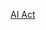 [AI Act](https://github.com/erikiversen81/Kunnskapsdatabase/blob/f195fca6deff4c4a738f4040f2506e7536a19e44/Sammendrag/AI%20Act.md)
